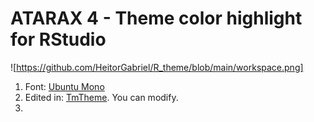 # ATARAX 4 - Theme color highlight for RStudio

![https://github.com/HeitorGabriel/R_theme/blob/main/workspace.png]

1) Font: [Ubuntu Mono](https://fonts.google.com/specimen/Ubuntu+Mono#standard-styles)
2) Edited in: [TmTheme](https://tmtheme-editor.herokuapp.com). You can modify.
3) 
